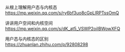 从根上理解用户态与内核态  
https://mp.weixin.qq.com/s/ry6bf3uo8cGpLlRPTssOmQ
  
讲讲用户空间和内核空间  
https://mp.weixin.qq.com/s/dK_at5_VSWP2oiIBWowXFQ
  
用户态与内核态的区别  
https://zhuanlan.zhihu.com/p/92808298
  